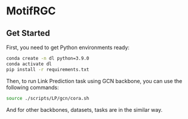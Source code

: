# MotifRGC

## Get Started
First, you need to get Python environments ready:
```bash
conda create -n dl python=3.9.0
conda activate dl
pip install -r requirements.txt
```

Then, to run Link Prediction task using GCN backbone, you can use the following commands:
```bash
source ./scripts/LP/gcn/cora.sh
```
And for other backbones, datasets, tasks are in the similar way.